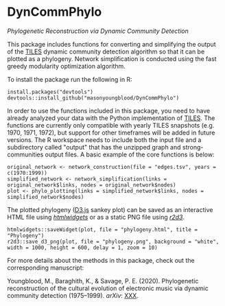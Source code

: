 # DynCommPhylo
*Phylogenetic Reconstruction via Dynamic Community Detection*

This package includes functions for converting and simplifying the output of the [TILES](https://github.com/GiulioRossetti/TILES) dynamic community detection algorithm so that it can be plotted as a phylogeny. Network simplification is conducted using the fast greedy modularity optimization algorithm.

To install the package run the following in R:

```
install.packages("devtools")
devtools::install_github("masonyoungblood/DynCommPhylo")
```

In order to use the functions included in this package, you need to have already analyzed your data with the Python implementation of [TILES](https://github.com/GiulioRossetti/TILES). The functions are currently only compatible with yearly TILES snapshots (e.g. 1970, 1971, 1972), but support for other timeframes will be added in future versions. The R workspace needs to include both the input file and a subdirectory called "output" that has the unzipped graph and strong-communities output files. A basic example of the core functions is below:

```
original_network <- network_construction(file = "edges.tsv", years = c(1970:1999))
simplified_network <- network_simplification(links = original_network$links, nodes = original_network$nodes)
plot <- phylo_plotting(links = simplified_network$links, nodes = simplified_network$nodes)
```

The plotted phylogeny ([D3.js](https://d3js.org/) sankey plot) can be saved as an interactive HTML file using [*htmlwidgets*](https://cran.r-project.org/web/packages/htmlwidgets/index.html) or as a static PNG file using [*r2d3*](https://cran.r-project.org/web/packages/r2d3/index.html).

```
htmlwidgets::saveWidget(plot, file = "phylogeny.html", title = "Phylogeny")
r2d3::save_d3_png(plot, file = "phylogeny.png", background = "white", width = 1000, height = 600, delay = 1, zoom = 10)
```

For more details about the methods in this package, check out the corresponding manuscript:

Youngblood, M., Baraghith, K., & Savage, P. E. (2020). Phylogenetic reconstruction of the cultural evolution of electronic music via dynamic community detection (1975–1999). *arXiv*: [XXX](LINK).
